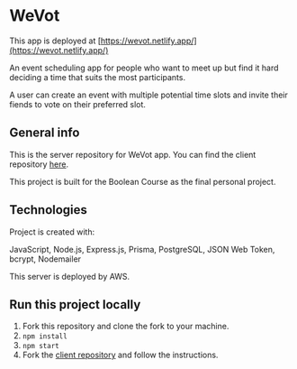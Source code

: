 # WeVot

This app is deployed at [https://wevot.netlify.app/](https://wevot.netlify.app/)

An event scheduling app for people who want to meet up but find it hard deciding a time that suits the most participants.

A user can create an event with multiple potential time slots and invite their fiends to vote on their preferred slot.

## General info

This is the server repository for WeVot app. You can find the client repository [here](https://github.com/ning905/Wevot-client).

This project is built for the Boolean Course as the final personal project.

## Technologies

Project is created with:

JavaScript, Node.js, Express.js, Prisma, PostgreSQL, JSON Web Token, bcrypt, Nodemailer

This server is deployed by AWS.

## Run this project locally

1. Fork this repository and clone the fork to your machine.
2. `npm install`
3. `npm start`
4. Fork the [client repository](https://github.com/ning905/Wevot-client) and follow the instructions.
